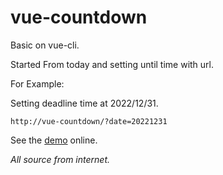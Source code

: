# vue-countdown
Basic on vue-cli.

Started From today and setting until time with url. 

For Example:

Setting deadline time at 2022/12/31.

``http://vue-countdown/?date=20221231``

See the [demo](https://atzu012.github.io/vue-countdown/?date=20221231) online.


*All source from internet.*
